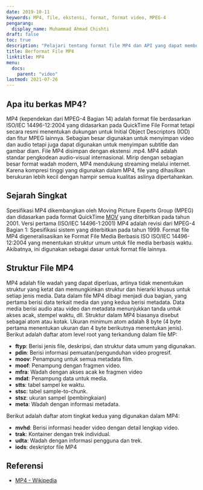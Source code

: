 ```yaml
---
date: 2019-10-11
keywords: MP4, file, ekstensi, format, format video, MPEG-4
pengarang:
  display_name: Muhammad Ahmad Chishti
draft: false
toc: true
description: "Pelajari tentang format file MP4 dan API yang dapat membuat dan membuka file MP4."
title: Berformat File MP4
linktitle: MP4
menu:
  docs:
    parent: "video"
lastmod: 2021-07-26
---
```


## Apa itu berkas MP4? ##

MP4 (kependekan dari MPEG-4 Bagian 14) adalah format file berdasarkan ISO/IEC 14496-12:2004 yang didasarkan pada QuickTime File Format tetapi secara resmi menentukan dukungan untuk Initial Object Descriptors (IOD) dan fitur MPEG lainnya. Sebagian besar digunakan untuk menyimpan video dan audio tetapi juga dapat digunakan untuk menyimpan subtitle dan gambar diam. File MP4 disimpan dengan ekstensi .mp4. MP4 adalah standar pengkodean audio-visual internasional. Mirip dengan sebagian besar format wadah modern, MP4 mendukung streaming melalui internet. Karena kompresi tinggi yang digunakan dalam MP4, file yang dihasilkan berukuran lebih kecil dengan hampir semua kualitas aslinya dipertahankan.

## Sejarah Singkat ##

Spesifikasi MP4 dikembangkan oleh Moving Picture Experts Group (MPEG) dan didasarkan pada format QuickTime [MOV](/id/video/mov/) yang diterbitkan pada tahun 2001. Versi pertama (ISO/IEC 14496-1:2001) MP4 adalah revisi dari MPEG-4 Bagian 1: Spesifikasi sistem yang diterbitkan pada tahun 1999. Format file MP4 digeneralisasikan ke Format File Media Berbasis ISO ISO/IEC 14496-12:2004 yang menentukan struktur umum untuk file media berbasis waktu. Akibatnya, ini digunakan sebagai dasar untuk format file lainnya.

## Struktur File MP4 ##

MP4 adalah file wadah yang dapat diperluas, artinya tidak menentukan struktur yang ketat dan memungkinkan struktur dan hierarki khusus untuk setiap jenis media. Data dalam file MP4 dibagi menjadi dua bagian, yang pertama berisi data terkait media dan yang kedua berisi metadata. Data media berisi audio atau video dan metadata menunjukkan tanda untuk akses acak, stempel waktu, dll.
Struktur dalam MP4 biasanya disebut sebagai atom atau kotak. Ukuran minimum atom adalah 8 byte (4 byte pertama menentukan ukuran dan 4 byte berikutnya menentukan jenis). Berikut adalah daftar atom level root yang terkandung dalam file MP:

- **ftyp**: Berisi jenis file, deskripsi, dan struktur data umum yang digunakan.
- **pdin**: Berisi informasi pemuatan/pengunduhan video progresif.
- **moov**: Penampung untuk semua metadata film.
- **moof**: Penampung dengan fragmen video.
- **mfra**: Wadah dengan akses acak ke fragmen video
- **mdat**: Penampung data untuk media.
- **stts**: tabel sampel ke waktu.
- **stsc**: tabel sample-to-chunk.
- **stsz**: ukuran sampel (pembingkaian)
- **meta**: Wadah dengan informasi metadata.

Berikut adalah daftar atom tingkat kedua yang digunakan dalam MP4:

- **mvhd**: Berisi informasi header video dengan detail lengkap video.
- **trak**: Kontainer dengan trek individual.
- **udta**: Wadah dengan informasi pengguna dan trek.
- **iods**: deskriptor file MP4

## Referensi ##

- [MP4 - Wikipedia](https://en.wikipedia.org/wiki/MPEG-4_Part_14)

